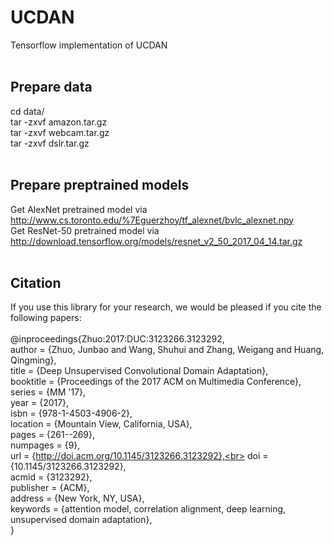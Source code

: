 # UCDAN<br>
Tensorflow implementation of UCDAN<br>
<br>
## Prepare data <br>
cd data/<br>
tar -zxvf amazon.tar.gz<br>
tar -zxvf webcam.tar.gz<br>
tar -zxvf dslr.tar.gz<br>
<br>
## Prepare preptrained models<br>
Get AlexNet pretrained model via http://www.cs.toronto.edu/%7Eguerzhoy/tf_alexnet/bvlc_alexnet.npy<br>
Get ResNet-50 pretrained model via http://download.tensorflow.org/models/resnet_v2_50_2017_04_14.tar.gz<br>
<br>
## Citation<br>
If you use this library for your research, we would be pleased if you cite the following papers:<br>
<br>
@inproceedings{Zhuo:2017:DUC:3123266.3123292,<br>
 author = {Zhuo, Junbao and Wang, Shuhui and Zhang, Weigang and Huang, Qingming},<br>
 title = {Deep Unsupervised Convolutional Domain Adaptation},<br>
 booktitle = {Proceedings of the 2017 ACM on Multimedia Conference},<br>
 series = {MM '17},<br>
 year = {2017},<br>
 isbn = {978-1-4503-4906-2},<br>
 location = {Mountain View, California, USA},<br>
 pages = {261--269},<br>
 numpages = {9},<br>
 url = {http://doi.acm.org/10.1145/3123266.3123292},<br>
 doi = {10.1145/3123266.3123292},<br>
 acmid = {3123292},<br>
 publisher = {ACM},<br>
 address = {New York, NY, USA},<br>
 keywords = {attention model, correlation alignment, deep learning, unsupervised domain adaptation},<br>
} <br>

